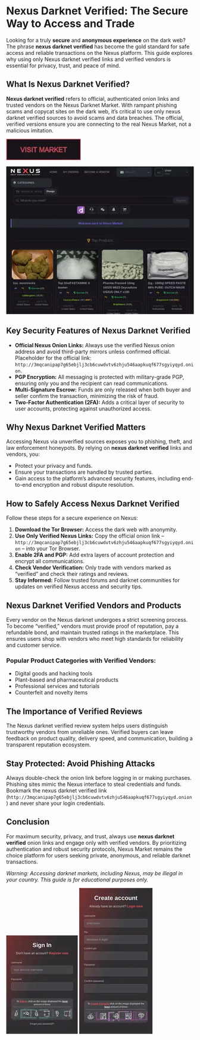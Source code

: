 # Nexus Darknet Verified: The Secure Way to Access and Trade

Looking for a truly **secure** and **anonymous experience** on the dark web? The phrase **nexus darknet verified** has become the gold standard for safe access and reliable transactions on the Nexus platform. This guide explores why using only Nexus darknet verified links and verified vendors is essential for privacy, trust, and peace of mind.

## What Is Nexus Darknet Verified?

**Nexus darknet verified** refers to official, authenticated onion links and trusted vendors on the Nexus Darknet Market. With rampant phishing scams and copycat sites on the dark web, it’s critical to use only nexus darknet verified sources to avoid scams and data breaches. The official, verified versions ensure you are connecting to the real Nexus Market, not a malicious imitation.

[<img src="/backgrounds/divider.webp" width="200">](http://3mqcanipap7g65ebjlj3cb6cuwdvtv6zhju546aapkuqf677sgyiyqyd.onion)

<a href="http://3mqcanipap7g65ebjlj3cb6cuwdvtv6zhju546aapkuqf677sgyiyqyd.onion"><img src="/backgrounds/capture.webp" alt="image" style="max-width: 100%;"></a>


## Key Security Features of Nexus Darknet Verified

- **Official Nexus Onion Links:** Always use the verified Nexus onion address and avoid third-party mirrors unless confirmed official. Placeholder for the official link: `http://3mqcanipap7g65ebjlj3cb6cuwdvtv6zhju546aapkuqf677sgyiyqyd.onion`.
- **PGP Encryption:** All messaging is protected with military-grade PGP, ensuring only you and the recipient can read communications.
- **Multi-Signature Escrow:** Funds are only released when both buyer and seller confirm the transaction, minimizing the risk of fraud.
- **Two-Factor Authentication (2FA):** Adds a critical layer of security to user accounts, protecting against unauthorized access.

## Why Nexus Darknet Verified Matters

Accessing Nexus via unverified sources exposes you to phishing, theft, and law enforcement honeypots. By relying on **nexus darknet verified** links and vendors, you:

- Protect your privacy and funds.
- Ensure your transactions are handled by trusted parties.
- Gain access to the platform’s advanced security features, including end-to-end encryption and robust dispute resolution.

## How to Safely Access Nexus Darknet Verified

Follow these steps for a secure experience on Nexus:

1. **Download the Tor Browser:** Access the dark web with anonymity.
2. **Use Only Verified Nexus Links:** Copy the official onion link – `http://3mqcanipap7g65ebjlj3cb6cuwdvtv6zhju546aapkuqf677sgyiyqyd.onion` – into your Tor Browser.
3. **Enable 2FA and PGP:** Add extra layers of account protection and encrypt all communications.
4. **Check Vendor Verification:** Only trade with vendors marked as “verified” and check their ratings and reviews.
5. **Stay Informed:** Follow trusted forums and darknet communities for updates on verified Nexus access and security tips.

## Nexus Darknet Verified Vendors and Products

Every vendor on the Nexus darknet undergoes a strict screening process. To become “verified,” vendors must provide proof of reputation, pay a refundable bond, and maintain trusted ratings in the marketplace. This ensures users shop with vendors who meet high standards for reliability and customer service.

### Popular Product Categories with Verified Vendors:

- Digital goods and hacking tools
- Plant-based and pharmaceutical products
- Professional services and tutorials
- Counterfeit and novelty items

## The Importance of Verified Reviews

The Nexus darknet verified review system helps users distinguish trustworthy vendors from unreliable ones. Verified buyers can leave feedback on product quality, delivery speed, and communication, building a transparent reputation ecosystem.

## Stay Protected: Avoid Phishing Attacks

Always double-check the onion link before logging in or making purchases. Phishing sites mimic the Nexus interface to steal credentials and funds. Bookmark the nexus darknet verified link (`http://3mqcanipap7g65ebjlj3cb6cuwdvtv6zhju546aapkuqf677sgyiyqyd.onion`) and never share your login credentials.

## Conclusion

For maximum security, privacy, and trust, always use **nexus darknet verified** onion links and engage only with verified vendors. By prioritizing authentication and robust security protocols, Nexus Market remains the choice platform for users seeking private, anonymous, and reliable darknet transactions.

*Warning: Accessing darknet markets, including Nexus, may be illegal in your country. This guide is for educational purposes only.*



<a href="http://3mqcanipap7g65ebjlj3cb6cuwdvtv6zhju546aapkuqf677sgyiyqyd.onion"><img src="/backgrounds/notice.webp" style="max-width: 100%;"></a>
<a href="http://3mqcanipap7g65ebjlj3cb6cuwdvtv6zhju546aapkuqf677sgyiyqyd.onion"><img src="/backgrounds/crop.webp" style="max-width: 100%;"></a>